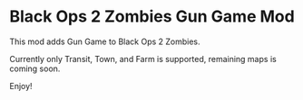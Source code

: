# Black Ops 2 Zombies Gun Game Mod
This mod adds Gun Game to Black Ops 2 Zombies.

Currently only Transit, Town, and Farm is supported, remaining maps is coming soon.

Enjoy!
